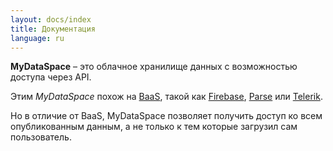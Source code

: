 ```yaml
---
layout: docs/index
title: Документация
language: ru
---
```

**MyDataSpace** – это облачное хранилище данных с возможностью доступа через API.

Этим *MyDataSpace* похож на [BaaS](http://ru.bmstu.wiki/BaaS_(Backend-as-a-Service)),
такой как [Firebase](https://firebase.google.com), [Parse](https://parseplatform.github.io/) или [Telerik](http://www.telerik.com/platform/backend-services).

Но в отличие от BaaS, MyDataSpace позволяет получить доступ ко всем опубликованным данным, а не только к тем
которые загрузил сам пользователь.